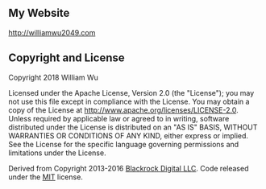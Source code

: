 ## My Website
http://williamwu2049.com

## Copyright and License

Copyright 2018 William Wu

Licensed under the Apache License, Version 2.0 (the "License");
you may not use this file except in compliance with the License.
You may obtain a copy of the License at http://www.apache.org/licenses/LICENSE-2.0.
Unless required by applicable law or agreed to in writing, software
distributed under the License is distributed on an "AS IS" BASIS,
WITHOUT WARRANTIES OR CONDITIONS OF ANY KIND, either express or implied.
See the License for the specific language governing permissions and
limitations under the License.

Derived from Copyright 2013-2016 [Blackrock Digital LLC](https://github.com/BlackrockDigital/startbootstrap-clean-blog/tree/gh-pages). Code released under the [MIT](https://github.com/BlackrockDigital/startbootstrap-clean-blog/blob/gh-pages/LICENSE) license.
